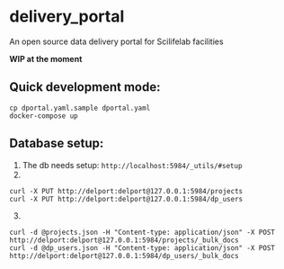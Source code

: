 # delivery_portal
An open source data delivery portal for Scilifelab facilities

**WIP at the moment**


## Quick development mode:
```
cp dportal.yaml.sample dportal.yaml
docker-compose up
```

## Database setup:
1. The db needs setup: `http://localhost:5984/_utils/#setup`
2.
```
curl -X PUT http://delport:delport@127.0.0.1:5984/projects
curl -X PUT http://delport:delport@127.0.0.1:5984/dp_users
```
3.
```
curl -d @projects.json -H "Content-type: application/json" -X POST http://delport:delport@127.0.0.1:5984/projects/_bulk_docs
curl -d @dp_users.json -H "Content-type: application/json" -X POST http://delport:delport@127.0.0.1:5984/dp_users/_bulk_docs
```
